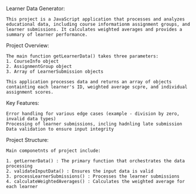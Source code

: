 Learner Data Generator:
    
    This project is a JavaScript application that processes and analyzes educational data, including course informationm assignment groups, and learner submissions. It calculates weighted averages and provides a summary of learner performance.

Project Overview:
   
    The main function getLearnerData() takes three parameters:
    1. CourseInfo object
    2. AssignmentGroup object
    3. Array of LearnerSubmission objects

    This application processes data and returns an array of objects containting each learner's ID, weighted average scpre, and individual assignment scores.

Key Features:
    
    Error handling for various edge cases (example - division by zero, invalid data types)
    Processing of learner submissions, incling hadnling late submission
    Data validation to ensure input integrity

Project Structure:

    Main componetnts of project include:

    1. getLernerData() : The primary function that orchestrates the data processing
    2. validateInputData() : Ensures the input data is valid
    3. processLearnerSubmissions() : Processes the learner submissions
    4. calculateWeightedAverages() : Calculates the weighted average for each learner